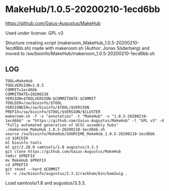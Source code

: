 MakeHub/1.0.5-20200210-1ecd6bb
========================

<https://github.com/Gaius-Augustus/MakeHub>

Used under license:
GPL v3

Structure creating script (makeroom_MakeHub_1.0.5-20200210-1ecd6bb.sh) made with makeroom.sh (Author: Jonas Söderberg) and moved to /sw/bioinfo/MakeHub/makeroom_1.0.5-20200210-1ecd6bb.sh

LOG
---

    TOOL=MakeHub
    TOOLVERSION=1.0.5
    COMMIT=1ecd6bb
    COMMITDATE=20200210
    VERSION=$TOOLVERSION-$COMMITDATE-$COMMIT
    TOOLDIR=/sw/bioinfo/$TOOL
    VERSIONDIR=/sw/bioinfo/$TOOL/$VERSION
    PREFIX=/sw/bioinfo/$TOOL/$VERSION/$CLUSTER
    makeroom.sh -f -s "annotation" -t "MakeHub" -v "1.0.5-20200210-1ecd6bb" -w "https://github.com/Gaius-Augustus/MakeHub" -l "GPL v3" -d "Fully automated generation of UCSC assembly hubs"
    ./makeroom_MakeHub_1.0.5-20200210-1ecd6bb.sh
    source /sw/bioinfo/MakeHub/SOURCEME_MakeHub_1.0.5-20200210-1ecd6bb
    cd $SRCDIR
    ml bioinfo-tools
    ml git/2.28.0 samtools/1.8 augustus/3.3.3
    git clone https://github.com/Gaius-Augustus/MakeHub
    rmdir $PREFIX
    mv MakeHub $PREFIX
    cd $PREFIX
    git reset --hard $COMMIT
    ln -s /sw/bioinfo/augustus/3.3.3/rackham/bin/bam2wig .

Load samtools/1.8 and augustus/3.3.3.
